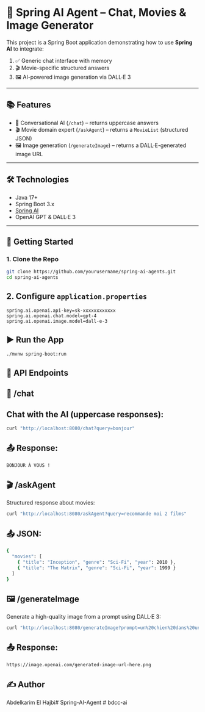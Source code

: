 # 🤖 Spring AI Agent – Chat, Movies & Image Generator

This project is a Spring Boot application demonstrating how to use **Spring AI** to integrate:

1. ✅ Generic chat interface with memory
2. 🎬 Movie-specific structured answers
3. 🖼️ AI-powered image generation via DALL·E 3

---

## 📚 Features

- 🧠 Conversational AI (`/chat`) – returns uppercase answers
- 🎬 Movie domain expert (`/askAgent`) – returns a `MovieList` (structured JSON)
- 🖼️ Image generation (`/generateImage`) – returns a DALL·E-generated image URL

---

## 🛠️ Technologies

- Java 17+
- Spring Boot 3.x
- [Spring AI](https://docs.spring.io/spring-ai/)
- OpenAI GPT & DALL·E 3

---

## 🚀 Getting Started

### 1. Clone the Repo

```bash
git clone https://github.com/yourusername/spring-ai-agents.git
cd spring-ai-agents
```
## 2. Configure `application.properties`

```properties
spring.ai.openai.api-key=sk-xxxxxxxxxxxx
spring.ai.openai.chat.model=gpt-4
spring.ai.openai.image.model=dall-e-3
```
## ▶️ Run the App

```bash
./mvnw spring-boot:run
```
## 📡 API Endpoints
## 🧠 /chat
## Chat with the AI (uppercase responses):
```bash
curl "http://localhost:8080/chat?query=bonjour"
```
## 📤 Response:
```bash
BONJOUR À VOUS !
```
## 🎬 /askAgent
Structured response about movies:
```bash
curl "http://localhost:8080/askAgent?query=recommande moi 2 films"
```
## 📤 JSON:
```bash
{
  "movies": [
    { "title": "Inception", "genre": "Sci-Fi", "year": 2010 },
    { "title": "The Matrix", "genre": "Sci-Fi", "year": 1999 }
  ]
}
```
## 🖼️ /generateImage
Generate a high-quality image from a prompt using DALL·E 3:
```bash
curl "http://localhost:8080/generateImage?prompt=un%20chien%20dans%20une%20montagne"
```
## 📤 Response:
```bash
https://image.openai.com/generated-image-url-here.png
```
## ✍️ Author
Abdelkarim El Hajbi#   S p r i n g - A I - A g e n t  
 #   b d c c - a i  
 